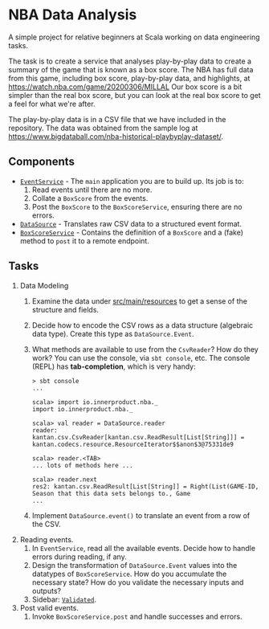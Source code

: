 # NBA Data Analysis

A simple project for relative beginners at Scala working on data engineering
tasks.

The task is to create a service that analyses play-by-play data to create a
summary of the game that is known as a box score. The NBA has full data from
this game, including box score, play-by-play data, and highlights, at
https://watch.nba.com/game/20200306/MILLAL Our box score is a bit simpler than
the real box score, but you can look at the real box score to get a feel for
what we're after.

The play-by-play data is in a CSV file that we have included in the repository.
The data was obtained from the sample log at
https://www.bigdataball.com/nba-historical-playbyplay-dataset/.



## Components

* [`EventService`](src/main/scala/EventService.scala) - The `main` application
  you are to build up. Its job is to:
    1. Read events until there are no more.
    2. Collate a `BoxScore` from the events.
    3. Post the `BoxScore` to the `BoxScoreService`, ensuring there are no
       errors.
* [`DataSource`](src/main/scala/DataSource.scala) - Translates raw CSV data to a
  structured event format.
* [`BoxScoreService`](src/main/scala/BoxScoreService.scala) - Contains the
  definition of a `BoxScore` and a (fake) method to `post` it to a remote
  endpoint.

## Tasks

1. Data Modeling
    1. Examine the data under [src/main/resources](src/main/resources) to get a
       sense of the structure and fields.
    2. Decide how to encode the CSV rows as a data structure (algebraic data
       type). Create this type as `DataSource.Event`.
    3. What methods are available to use from the `CsvReader`? How do they work?
       You can use the console, via `sbt console`, etc. The console (REPL) has
       **tab-completion**, which is very handy:

        ```
        > sbt console
        ...

        scala> import io.innerproduct.nba._
        import io.innerproduct.nba._

        scala> val reader = DataSource.reader
        reader: kantan.csv.CsvReader[kantan.csv.ReadResult[List[String]]] = kantan.codecs.resource.ResourceIterator$$anon$3@75331de9

        scala> reader.<TAB>
        ... lots of methods here ...        

        scala> reader.next
        res2: kantan.csv.ReadResult[List[String]] = Right(List(GAME-ID, Season that this data sets belongs to., Game
        ...
        ```
    4. Implement `DataSource.event()` to translate an event from a row of the
       CSV.
2. Reading events.
    1. In `EventService`, read all the available events. Decide how to handle
       errors during reading, if any.
    2. Design the transformation of `DataSource.Event` values into the datatypes
       of `BoxScoreService`. How do you accumulate the necessary state? How do
       you validate the necessary inputs and outputs?
    3. Sidebar: [`Validated`](src/main/scala/Validated.scala).
3. Post valid events.
    1. Invoke `BoxScoreService.post` and handle successes and errors.
